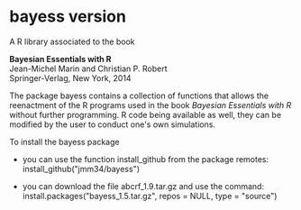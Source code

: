 # bayess version  

A R library associated to the book  

**Bayesian Essentials with R**  
Jean-Michel Marin and Christian P. Robert  
Springer-Verlag, New York, 2014  

The package bayess contains a collection of functions that allows the reenactment of the R programs used in the book *Bayesian Essentials with R* without further programming. R code being available as well, they can be modified by the user to conduct one's own simulations.

To install the bayess package

- you can use the function install_github from the package remotes:  
install_github("jmm34/bayess")  

- you can download the file abcrf_1.9.tar.gz and use the command:
install.packages("bayess_1.5.tar.gz", repos = NULL, type = "source")
